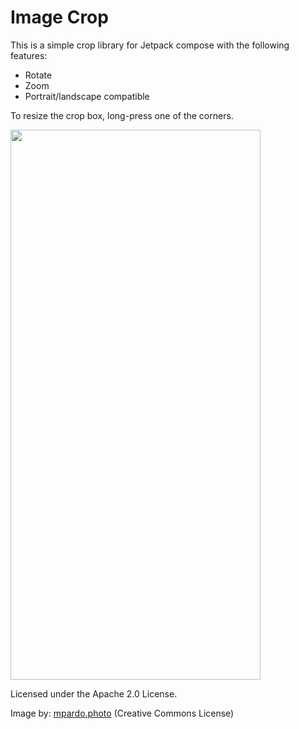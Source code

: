 # Image Crop 
This is a simple crop library for Jetpack compose with the following features:  
- Rotate  
- Zoom  
- Portrait/landscape compatible  

To resize the crop box, long-press one of the corners.   

<img src="https://private-user-images.githubusercontent.com/8447943/402865921-6d6757dc-a21f-40a9-bb25-403701221dc4.gif" width="400" height="880"/>

Licensed under the Apache 2.0 License. 

Image by: [mpardo.photo](https://openverse.org/image/7d5eff82-fb20-40bf-9adf-40538c900d29) (Creative Commons License)
